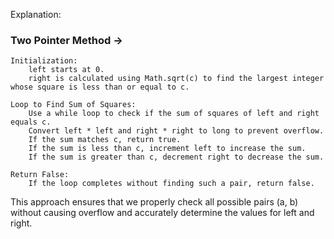 Explanation:

### Two Pointer Method -> 

    Initialization:
        left starts at 0.
        right is calculated using Math.sqrt(c) to find the largest integer whose square is less than or equal to c.

    Loop to Find Sum of Squares:
        Use a while loop to check if the sum of squares of left and right equals c.
        Convert left * left and right * right to long to prevent overflow.
        If the sum matches c, return true.
        If the sum is less than c, increment left to increase the sum.
        If the sum is greater than c, decrement right to decrease the sum.

    Return False:
        If the loop completes without finding such a pair, return false.

This approach ensures that we properly check all possible pairs (a, b) without causing overflow and accurately determine the values for left and right.

